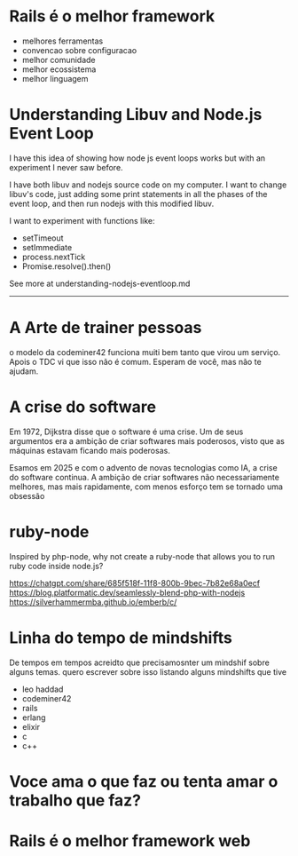 # Rails é o melhor framework

- melhores ferramentas
- convencao sobre configuracao
- melhor comunidade
- melhor ecossistema
- melhor linguagem

# Understanding Libuv and Node.js Event Loop

I have this idea of showing how node js event loops works but with an experiment I never saw before.

I have both libuv and nodejs source code on my computer. I want to change libuv's code, just adding some print
statements in all the phases of the event loop, and then run nodejs with this modified libuv.

I want to experiment with functions like:

- setTimeout
- setImmediate
- process.nextTick
- Promise.resolve().then()

See more at understanding-nodejs-eventloop.md

---

# A Arte de trainer pessoas

o modelo da codeminer42 funciona muiti bem tanto que virou um serviço. Apois o TDC vi que isso não é comum. Esperam de
você, mas não te ajudam.

# A crise do software

Em 1972, Dijkstra disse que o software é uma crise. Um de seus argumentos era a ambição de criar softwares mais
poderosos, visto que as máquinas estavam ficando mais poderosas.

Esamos em 2025 e com o advento de novas tecnologias como IA, a crise do software continua. A ambição de criar softwares
não necessariamente melhores, mas mais rapidamente, com menos esforço tem se tornado uma obsessão

# ruby-node

Inspired by php-node, why not create a ruby-node that allows you to run ruby code inside node.js?

https://chatgpt.com/share/685f518f-11f8-800b-9bec-7b82e68a0ecf
https://blog.platformatic.dev/seamlessly-blend-php-with-nodejs
https://silverhammermba.github.io/emberb/c/

# Linha do tempo de mindshifts

De tempos em tempos acreidto que precisamosnter um mindshif sobre alguns temas. quero escrever sobre isso
 listando alguns mindshifts que tive

- leo haddad
- codeminer42
- rails
- erlang
- elixir
- c
- c++

# Voce ama o que faz ou tenta amar o trabalho que faz?

# Rails é o melhor framework web
